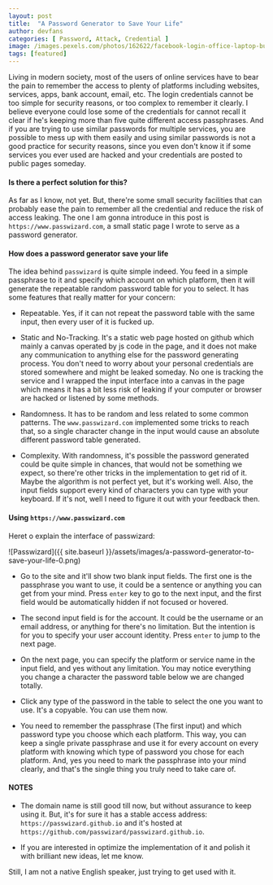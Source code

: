 ```yaml
---
layout: post
title:  "A Password Generator to Save Your Life"
author: devfans
categories: [ Password, Attack, Credential ]
image: /images.pexels.com/photos/162622/facebook-login-office-laptop-business-162622.jpeg?cs=srgb&dl=communication-connection-data-162622.jpg&fm=jpg
tags: [featured]
---
```

Living in modern society, most of the users of online services have to bear the pain to remember the access to plenty of platforms including websites, services, apps, bank account, email, etc. The login credentials cannot be too simple for security reasons, or too complex to remember it clearly. I believe everyone could lose some of the credentials for cannot recall it clear if he's keeping more than five quite different access passphrases. And if you are trying to use similar passwords for multiple services, you are possible to mess up with them easily and using similar passwords is not a good practice for security reasons, since you even don't know it if some services you ever used are hacked and your credentials are posted to public pages someday.

#### Is there a perfect solution for this?

As far as I know, not yet. But, there're some small security facilities that can probably ease the pain to remember all the credential and reduce the risk of access leaking.  The one I am gonna introduce in this post is `https://www.passwizard.com`, a small static page I wrote to serve as a password generator.

#### How does a password generator save your life

The idea behind `passwizard` is quite simple indeed. You feed in a simple passphrase to it and specify which account on which platform, then it will generate the repeatable random password table for you to select. It has some features that really matter for your concern:

+ Repeatable. Yes, if it can not repeat the password table with the same input, then every user of it is fucked up.

+ Static and No-Tracking. It's a static web page hosted on github which mainly a canvas operated by js code in the page, and it does not make any communication to anything else for the password generating process. You don't need to worry about your personal credentials are stored somewhere and might be leaked someday. No one is tracking the service and I wrapped the input interface into a canvas in the page which means it has a bit less risk of leaking if your computer or browser are hacked or listened by some methods. 

+ Randomness. It has to be random and less related to some common patterns. The `www.passwizard.com` implemented some tricks to reach that, so a single character change in the input would cause an absolute different password table generated.

+ Complexity. With randomness, it's possible the password generated could be quite simple in chances, that would not be something we expect, so there're other tricks in the implementation to get rid of it. Maybe the algorithm is not perfect yet, but it's working well. Also, the input fields support every kind of characters you can type with your keyboard. If it's not, well I need to figure it out with your feedback then.

#### Using `https://www.passwizard.com`

Heret o explain the interface of passwizard:

![Passwizard]({{ site.baseurl }}/assets/images/a-password-generator-to-save-your-life-0.png)

+ Go to the site and it'll show two blank input fields. The first one is the passphrase you want to use, it could be a sentence or anything you can get from your mind. Press `enter` key to go to the next input, and the first field would be automatically hidden if not focused or hovered.

+ The second input field is for the account. It could be the username or an email address, or anything for there's no limitation. But the intention is for you to specify your user account identity. Press `enter` to jump to the next page.

+ On the next page, you can specify the platform or service name in the input field, and yes without any limitation. You may notice everything you change a character the password table below we are changed totally.

+ Click any type of the password in the table to select the one you want to use. It's a copyable. You can use them now.

+ You need to remember the passphrase (The first input) and which password type you choose which each platform. This way, you can keep a single private passphrase and use it for every account on every platform with knowing which type of password you chose for each platform. And, yes you need to mark the passphrase into your mind clearly, and that's the single thing you truly need to take care of.

#### NOTES

+ The domain name is still good till now, but without assurance to keep using it. But, it's for sure it has a stable access address: `https://passwizard.github.io` and it's hosted at `https://github.com/passwizard/passwizard.github.io`.

+ If you are interested in optimize the implementation of it and polish it with brilliant new ideas, let me know.

Still, I am not a native English speaker, just trying to get used with it.
